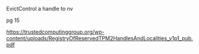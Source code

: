 EvictControl a handle to nv

pg 15

https://trustedcomputinggroup.org/wp-content/uploads/RegistryOfReservedTPM2HandlesAndLocalities_v1p1_pub.pdf